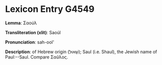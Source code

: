 # Lexicon Entry G4549

**Lemma**: Σαούλ

**Transliteration (xlit)**: Saoúl

**Pronunciation**: sah-ool'

**Description**:
of Hebrew origin (שָׁאוּל); Saul (i.e. Shaul), the Jewish name of Paul:--Saul. Compare Σαῦλος.
